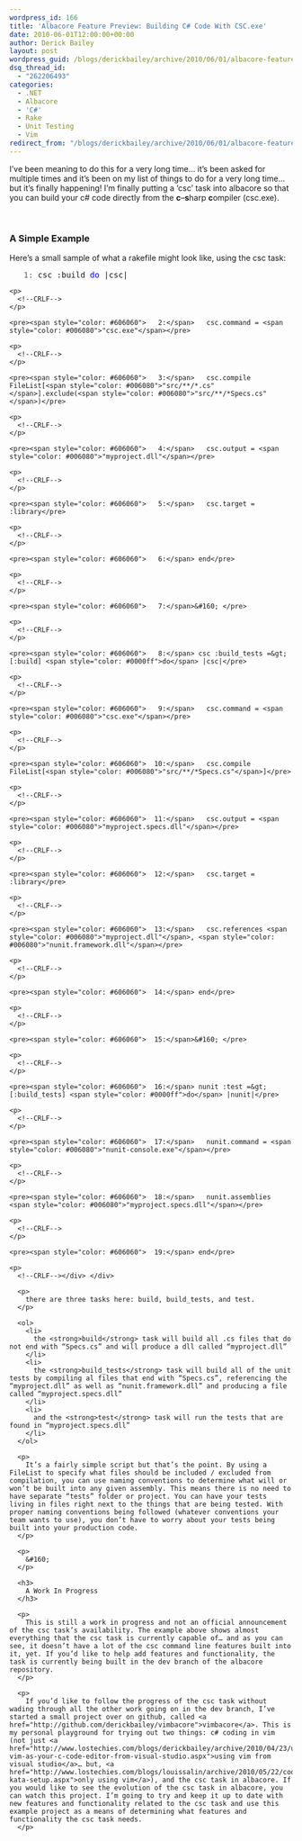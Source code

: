 ```yaml
---
wordpress_id: 166
title: 'Albacore Feature Preview: Building C# Code With CSC.exe'
date: 2010-06-01T12:00:00+00:00
author: Derick Bailey
layout: post
wordpress_guid: /blogs/derickbailey/archive/2010/06/01/albacore-feature-preview-building-c-code-with-csc-exe.aspx
dsq_thread_id:
  - "262206493"
categories:
  - .NET
  - Albacore
  - 'C#'
  - Rake
  - Unit Testing
  - Vim
redirect_from: "/blogs/derickbailey/archive/2010/06/01/albacore-feature-preview-building-c-code-with-csc-exe.aspx/"
---
```

I’ve been meaning to do this for a very long time… it’s been asked for multiple times and it’s been on my list of things to do for a very long time… but it’s finally happening! I’m finally putting a ‘csc’ task into albacore so that you can build your c# code directly from the **c**&#8211;**s**harp **c**ompiler (csc.exe). 

&#160;

### A Simple Example

Here’s a small sample of what a rakefile might look like, using the csc task:

<div>
  <div>
    <pre><span style="color: #606060">   1:</span> csc :build <span style="color: #0000ff">do</span> |csc|</pre>
    
    <p>
      <!--CRLF-->
    </p>
    
    <pre><span style="color: #606060">   2:</span>   csc.command = <span style="color: #006080">"csc.exe"</span></pre>
    
    <p>
      <!--CRLF-->
    </p>
    
    <pre><span style="color: #606060">   3:</span>   csc.compile FileList[<span style="color: #006080">"src/**/*.cs"</span>].exclude(<span style="color: #006080">"src/**/*Specs.cs"</span>)</pre>
    
    <p>
      <!--CRLF-->
    </p>
    
    <pre><span style="color: #606060">   4:</span>   csc.output = <span style="color: #006080">"myproject.dll"</span></pre>
    
    <p>
      <!--CRLF-->
    </p>
    
    <pre><span style="color: #606060">   5:</span>   csc.target = :library</pre>
    
    <p>
      <!--CRLF-->
    </p>
    
    <pre><span style="color: #606060">   6:</span> end</pre>
    
    <p>
      <!--CRLF-->
    </p>
    
    <pre><span style="color: #606060">   7:</span>&#160; </pre>
    
    <p>
      <!--CRLF-->
    </p>
    
    <pre><span style="color: #606060">   8:</span> csc :build_tests =&gt; [:build] <span style="color: #0000ff">do</span> |csc|</pre>
    
    <p>
      <!--CRLF-->
    </p>
    
    <pre><span style="color: #606060">   9:</span>   csc.command = <span style="color: #006080">"csc.exe"</span></pre>
    
    <p>
      <!--CRLF-->
    </p>
    
    <pre><span style="color: #606060">  10:</span>   csc.compile FileList[<span style="color: #006080">"src/**/*Specs.cs"</span>]</pre>
    
    <p>
      <!--CRLF-->
    </p>
    
    <pre><span style="color: #606060">  11:</span>   csc.output = <span style="color: #006080">"myproject.specs.dll"</span></pre>
    
    <p>
      <!--CRLF-->
    </p>
    
    <pre><span style="color: #606060">  12:</span>   csc.target = :library</pre>
    
    <p>
      <!--CRLF-->
    </p>
    
    <pre><span style="color: #606060">  13:</span>   csc.references <span style="color: #006080">"myproject.dll"</span>, <span style="color: #006080">"nunit.framework.dll"</span></pre>
    
    <p>
      <!--CRLF-->
    </p>
    
    <pre><span style="color: #606060">  14:</span> end</pre>
    
    <p>
      <!--CRLF-->
    </p>
    
    <pre><span style="color: #606060">  15:</span>&#160; </pre>
    
    <p>
      <!--CRLF-->
    </p>
    
    <pre><span style="color: #606060">  16:</span> nunit :test =&gt; [:build_tests] <span style="color: #0000ff">do</span> |nunit|</pre>
    
    <p>
      <!--CRLF-->
    </p>
    
    <pre><span style="color: #606060">  17:</span>   nunit.command = <span style="color: #006080">"nunit-console.exe"</span></pre>
    
    <p>
      <!--CRLF-->
    </p>
    
    <pre><span style="color: #606060">  18:</span>   nunit.assemblies <span style="color: #006080">"myproject.specs.dll"</span></pre>
    
    <p>
      <!--CRLF-->
    </p>
    
    <pre><span style="color: #606060">  19:</span> end</pre>
    
    <p>
      <!--CRLF--></div> </div> 
      
      <p>
        there are three tasks here: build, build_tests, and test.
      </p>
      
      <ol>
        <li>
          the <strong>build</strong> task will build all .cs files that do not end with “Specs.cs” and will produce a dll called “myproject.dll”
        </li>
        <li>
          the <strong>build_tests</strong> task will build all of the unit tests by compiling al files that end with “Specs.cs”, referencing the “myproject.dll” as well as “nunit.framework.dll” and producing a file called “myproject.specs.dll”
        </li>
        <li>
          and the <strong>test</strong> task will run the tests that are found in “myproject.specs.dll”
        </li>
      </ol>
      
      <p>
        It’s a fairly simple script but that’s the point. By using a FileList to specify what files should be included / excluded from compilation, you can use naming conventions to determine what will or won’t be built into any given assembly. This means there is no need to have separate “tests” folder or project. You can have your tests living in files right next to the things that are being tested. With proper naming conventions being followed (whatever conventions your team wants to use), you don’t have to worry about your tests being built into your production code.
      </p>
      
      <p>
        &#160;
      </p>
      
      <h3>
        A Work In Progress
      </h3>
      
      <p>
        This is still a work in progress and not an official announcement of the csc task’s availability. The example above shows almost everything that the csc task is currently capable of… and as you can see, it doesn’t have a lot of the csc command line features built into it, yet. If you’d like to help add features and functionality, the task is currently being built in the dev branch of the albacore repository.
      </p>
      
      <p>
        If you’d like to follow the progress of the csc task without wading through all the other work going on in the dev branch, I’ve started a small project over on github, called <a href="http://github.com/derickbailey/vimbacore">vimbacore</a>. This is my personal playground for trying out two things: c# coding in vim (not just <a href="http://www.lostechies.com/blogs/derickbailey/archive/2010/04/23/using-vim-as-your-c-code-editor-from-visual-studio.aspx">using vim from visual studio</a>… but, <a href="http://www.lostechies.com/blogs/louissalin/archive/2010/05/22/code-kata-setup.aspx">only using vim</a>), and the csc task in albacore. If you would like to see the evolution of the csc task in albacore, you can watch this project. I’m going to try and keep it up to date with new features and functionality related to the csc task and use this example project as a means of determining what features and functionality the csc task needs.
      </p>